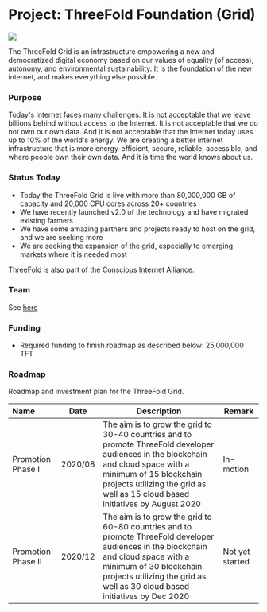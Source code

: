 # Project: ThreeFold Foundation (Grid)

![](foundation_globe.jpg)

The ThreeFold Grid is an infrastructure empowering a new and democratized digital economy based on our values of equality (of access), autonomy, and environmental sustainability. It is the foundation of the new internet, and makes everything else possible.

### Purpose

Today's Internet faces many challenges. It is not acceptable that we leave billions behind without access to the Internet. It is not acceptable that we do not own our own data. And it is not acceptable that the Internet today uses up to 10% of the world's energy. We are creating a better internet infrastructure that is more energy-efficient, secure, reliable, accessible, and where people own their own data. And it is time the world knows about us.

### Status Today

- Today the ThreeFold Grid is live with more than 80,000,000 GB of capacity and 20,000 CPU cores across 20+ countries
- We have recently launched v2.0 of the technology and have migrated existing farmers
- We have some amazing partners and projects ready to host on the grid, and we are seeking more
- We are seeking the expansion of the grid, especially to emerging markets where it is needed most

ThreeFold is also part of the [Conscious Internet Alliance](https://www.consciousinternet.org/index.html#/projects/planed).

### Team

See [here](http://threefold.io/public/#/team)

### Funding

- Required funding to finish roadmap as described below: 25,000,000 TFT

### Roadmap

Roadmap and investment plan for the ThreeFold Grid.

| Name         | Date   | Description | Remark |
|:-------------|--------|-------------|-----------------|
| Promotion Phase I |  2020/08 | The aim is to grow the grid to 30-40 countries and to promote ThreeFold developer audiences in the blockchain and cloud space with a minimum of 15 blockchain projects utilizing the grid as well as 15 cloud based initiatives by August 2020 | In-motion |
| Promotion Phase II |  2020/12 | The aim is to grow the grid to 60-80 countries and to promote ThreeFold developer audiences in the blockchain and cloud space with a minimum of 30 blockchain projects utilizing the grid as well as 30 cloud based initiatives by Dec 2020 | Not yet started |